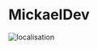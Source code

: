 # MickaelDev
![localisation](https://user-images.githubusercontent.com/96063818/145829727-7e07a39b-fc4a-49b8-ae2d-8673bc41ed63.png)

